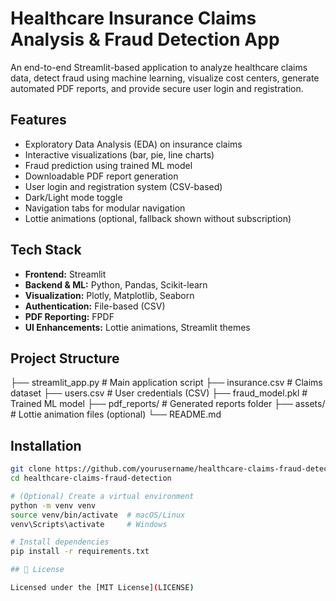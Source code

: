 # Healthcare Insurance Claims Analysis & Fraud Detection App

An end-to-end Streamlit-based application to analyze healthcare claims data, detect fraud using machine learning, visualize cost centers, generate automated PDF reports, and provide secure user login and registration.

## Features

- Exploratory Data Analysis (EDA) on insurance claims
- Interactive visualizations (bar, pie, line charts)
- Fraud prediction using trained ML model
- Downloadable PDF report generation
- User login and registration system (CSV-based)
- Dark/Light mode toggle
- Navigation tabs for modular navigation
- Lottie animations (optional, fallback shown without subscription)

## Tech Stack

- **Frontend:** Streamlit
- **Backend & ML:** Python, Pandas, Scikit-learn
- **Visualization:** Plotly, Matplotlib, Seaborn
- **Authentication:** File-based (CSV)
- **PDF Reporting:** FPDF
- **UI Enhancements:** Lottie animations, Streamlit themes

## Project Structure
├── streamlit_app.py # Main application script
├── insurance.csv # Claims dataset
├── users.csv # User credentials (CSV)
├── fraud_model.pkl # Trained ML model
├── pdf_reports/ # Generated reports folder
├── assets/ # Lottie animation files (optional)
└── README.md


##  Installation

```bash
git clone https://github.com/yourusername/healthcare-claims-fraud-detection.git
cd healthcare-claims-fraud-detection

# (Optional) Create a virtual environment
python -m venv venv
source venv/bin/activate  # macOS/Linux
venv\Scripts\activate     # Windows

# Install dependencies
pip install -r requirements.txt

## 📄 License

Licensed under the [MIT License](LICENSE)

